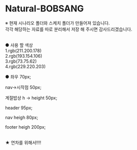 # Natural-BOBSANG

※ 현재 시나리오 폴더와 스케치 폴더가 만들어져 있습니다.<br>
   각각 해당하는 자료를 따로 분리해서 저장 해 주시면 감사드리겠습니다.<br><br>

● 사용 할 색상<br>
1.rgb(211.200.178)<br>
2.rgb(193.154.106)<br>
3.rgb(73.75.62)<br>
4.rgb(229.220.203)

● 좌우 70px;<br>

nav->시작점 50px;<br>

계절밥상 h -> height 50px;<br>

header 95px;<br>

nav heigh 80px;<br>

footer heigh 200px;<br>
<br>

★ 연차를 위해서!!!!
